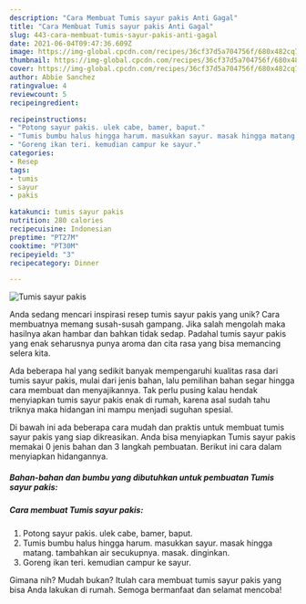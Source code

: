 ```yaml
---
description: "Cara Membuat Tumis sayur pakis Anti Gagal"
title: "Cara Membuat Tumis sayur pakis Anti Gagal"
slug: 443-cara-membuat-tumis-sayur-pakis-anti-gagal
date: 2021-06-04T09:47:36.609Z
image: https://img-global.cpcdn.com/recipes/36cf37d5a704756f/680x482cq70/tumis-sayur-pakis-foto-resep-utama.jpg
thumbnail: https://img-global.cpcdn.com/recipes/36cf37d5a704756f/680x482cq70/tumis-sayur-pakis-foto-resep-utama.jpg
cover: https://img-global.cpcdn.com/recipes/36cf37d5a704756f/680x482cq70/tumis-sayur-pakis-foto-resep-utama.jpg
author: Abbie Sanchez
ratingvalue: 4
reviewcount: 5
recipeingredient:

recipeinstructions:
- "Potong sayur pakis. ulek cabe, bamer, baput."
- "Tumis bumbu halus hingga harum. masukkan sayur. masak hingga matang. tambahkan air secukupnya. masak. dinginkan."
- "Goreng ikan teri. kemudian campur ke sayur."
categories:
- Resep
tags:
- tumis
- sayur
- pakis

katakunci: tumis sayur pakis 
nutrition: 280 calories
recipecuisine: Indonesian
preptime: "PT27M"
cooktime: "PT30M"
recipeyield: "3"
recipecategory: Dinner

---
```



![Tumis sayur pakis](https://img-global.cpcdn.com/recipes/36cf37d5a704756f/680x482cq70/tumis-sayur-pakis-foto-resep-utama.jpg)

Anda sedang mencari inspirasi resep tumis sayur pakis yang unik? Cara membuatnya memang susah-susah gampang. Jika salah mengolah maka hasilnya akan hambar dan bahkan tidak sedap. Padahal tumis sayur pakis yang enak seharusnya punya aroma dan cita rasa yang bisa memancing selera kita.



Ada beberapa hal yang sedikit banyak mempengaruhi kualitas rasa dari tumis sayur pakis, mulai dari jenis bahan, lalu pemilihan bahan segar hingga cara membuat dan menyajikannya. Tak perlu pusing kalau hendak menyiapkan tumis sayur pakis enak di rumah, karena asal sudah tahu triknya maka hidangan ini mampu menjadi suguhan spesial.


Di bawah ini ada beberapa cara mudah dan praktis untuk membuat tumis sayur pakis yang siap dikreasikan. Anda bisa menyiapkan Tumis sayur pakis memakai 0 jenis bahan dan 3 langkah pembuatan. Berikut ini cara dalam menyiapkan hidangannya.

<!--inarticleads1-->

##### Bahan-bahan dan bumbu yang dibutuhkan untuk pembuatan Tumis sayur pakis:





<!--inarticleads2-->

##### Cara membuat Tumis sayur pakis:

1. Potong sayur pakis. ulek cabe, bamer, baput.
1. Tumis bumbu halus hingga harum. masukkan sayur. masak hingga matang. tambahkan air secukupnya. masak. dinginkan.
1. Goreng ikan teri. kemudian campur ke sayur.




Gimana nih? Mudah bukan? Itulah cara membuat tumis sayur pakis yang bisa Anda lakukan di rumah. Semoga bermanfaat dan selamat mencoba!

